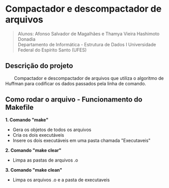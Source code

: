 # Compactador e descompactador de arquivos  
> Alunos: Afonso Salvador de Magalhães e Thamya Vieira Hashimoto Donadia   
Departamento de Informática - Estrutura de Dados I 
Universidade Federal do Espírito Santo (UFES) 

## Descrição do projeto 
&nbsp;&nbsp;&nbsp;&nbsp;&nbsp;&nbsp; Compactador e descompactador de arquivos que utiliza o algoritmo de Huffman para codificar os dados passados pela linha de comando. 

## Como rodar o arquivo - Funcionamento do Makefile 

**1. Comando "make"**
   - Gera os objetos de todos os arquivos
   - Cria os dois executáveis
   - Insere os dois executáveis em uma pasta chamada "Executaveis"
   
**2. Comando "make clear"**
   - Limpa as pastas de arquivos .o

**3. Comando "make clean"**
   - Limpa os arquivos .o e a pasta de executaveis
    
